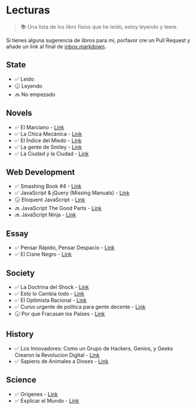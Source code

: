 # Lecturas

> :books: Una lista de los libro físios que he leído, estoy leyendo y leere.

Si tienes alguna sugerencia de libros para mi, porfavor cre un Pull Request y añade un link al final de [inbox.markdown](https://github.com/BalbuenaJuan/Books/blob/master/inbox.markdown).

## State

- :white_check_mark: Leído
- :clock630: Leyendo
- :soon: No empezado

## Novels

- :white_check_mark: El Marciano - [Link](https://www.amazon.es/Marciano-El-Andy-Weir/dp/6074808295/ref=tmm_pap_swatch_0?_encoding=UTF8&qid=1459770845&sr=8-1)
- :white_check_mark: La Chica Mecánica - [Link](https://www.amazon.es/chica-mec%C3%A1nica-BEST-SELLER/dp/849989528X/ref=sr_1_1?ie=UTF8&qid=1459770882&sr=8-1&keywords=La+Chica+Mec%C3%A1nica)
- :white_check_mark: El Índice del Miedo - [Link](https://www.amazon.es/ndice-Del-Miedo-NOVELA-INTRIGA/dp/8425348498/ref=tmm_hrd_swatch_0?_encoding=UTF8&qid=1459770912&sr=8-1)
- :white_check_mark: La gente de Smiley - [Link](https://www.amazon.es/gente-Smiley-Agente-ebook/dp/B006FHKY8A/ref=tmm_kin_swatch_0?_encoding=UTF8&qid=1459770942&sr=8-1)
- :white_check_mark: La Ciudad y la Ciudad - [Link](https://www.amazon.es/ciudad-Solaris-ficci-n/dp/8498007682/ref=tmm_pap_swatch_0?_encoding=UTF8&qid=1459770973&sr=8-1)

## Web Development

- :white_check_mark: Smashing Book #4 - [Link](https://shop.smashingmagazine.com/products/smashing-book-4-ebooks)
- :white_check_mark: JavaScript & jQuery (Missing Manuals) - [Link](https://www.amazon.es/JavaScript-jQuery-David-Sawyer-McFarland/dp/1491947071/ref=sr_1_1_twi_pap_1?ie=UTF8&qid=1459771041&sr=8-1&keywords=JavaScript+%26+jQuery+%28Missing+Manuals%29)
- :clock630: Eloquent JavaScript - [Link](https://www.amazon.es/Eloquent-JavaScript-Modern-Introduction-Programming/dp/1593275846/ref=sr_1_1_twi_pap_1?ie=UTF8&qid=1459771072&sr=8-1&keywords=Eloquent+JavaScript)
- :soon: JavaScript The Good Parts - [Link](https://www.amazon.es/JavaScript-Parts-Working-Shallow-Grain/dp/0596517742/ref=sr_1_1_twi_pap_1?ie=UTF8&qid=1459771099&sr=8-1&keywords=JavaScript+The+Good+Parts)
- :soon: JavaScript Ninja - [Link](https://www.amazon.es/JavaScript-Ninja-Anaya-Multimedia-Manning/dp/8441533970/ref=sr_1_2?ie=UTF8&qid=1459771126&sr=8-2&keywords=javascript+ninja)

## Essay

- :white_check_mark: Pensar Rápido, Pensar Despacio - [Link](http://www.amazon.com/Thinking-Fast-Slow-Daniel-Kahneman/dp/0374275637/ref=tmm_hrd_swatch_0?_encoding=UTF8&qid=1458994704&sr=1-1)
- :white_check_mark: El Cisne Negro - [Link](http://www.amazon.com/Black-Swan-Impact-Improbable-Incerto/dp/1400063515/ref=tmm_hrd_swatch_0?_encoding=UTF8&qid=1458994745&sr=1-1)

## Society

- :white_check_mark: La Doctrina del Shock - [Link](http://www.amazon.com/Shock-Doctrine-Rise-Disaster-Capitalism/dp/0312427999/ref=sr_1_1?s=books&ie=UTF8&qid=1459159525&sr=1-1&keywords=the+shock+doctrine)
- :white_check_mark: Esto lo Cambia todo - [Link](http://www.amazon.com/This-Changes-Everything-Capitalism-Climate/dp/1451697384/ref=tmm_hrd_swatch_0?_encoding=UTF8&qid=1459159588&sr=1-1)
- :white_check_mark: El Optimista Racional - [Link](http://www.amazon.com/Rational-Optimist-How-Prosperity-Evolves/dp/006145205X/ref=tmm_hrd_swatch_0?_encoding=UTF8&qid=1459159624&sr=1-1)
- :white_check_mark: Curso urgente de politica para gente decente - [Link](http://www.amazon.com/Curso-urgente-tica-gente-decente/dp/8432220817/ref=tmm_pap_swatch_0?_encoding=UTF8&qid=1459159656&sr=1-1)
- :clock630: Por que Fracasan los Países - [Link](http://www.amazon.com/Why-Nations-Fail-Origins-Prosperity/dp/0307719219/ref=tmm_hrd_swatch_0?_encoding=UTF8&qid=1459159699&sr=1-1)

## History
- :white_check_mark: Los Innovadores: Como un Grupo de Hackers, Genios, y Geeks Crearon la Revolucion Digital - [Link](http://www.amazon.com/Innovators-Hackers-Geniuses-Created-Revolution/dp/147670869X/ref=tmm_hrd_swatch_0?_encoding=UTF8&qid=1459159792&sr=1-1)
- :white_check_mark: Sapiens de Animales a Dioses - [Link](http://www.amazon.com/Sapiens-Humankind-Yuval-Noah-Harari/dp/0062316095/ref=sr_1_1?s=books&ie=UTF8&qid=1459159838&sr=1-1&keywords=Sapiens+a+Brief+History+of+Humanity)

## Science

- :white_check_mark: Origenes - [Link](http://www.amazon.com/Origins-Fourteen-Billion-Cosmic-Evolution/dp/0393350398/ref=sr_1_sc_1?ie=UTF8&qid=1459018126&sr=8-1-spell&keywords=origins+neyl)
- :white_check_mark: Explicar el Mundo - [Link](http://www.amazon.com/Explain-World-Discovery-Modern-Science/dp/0062346652/ref=mt_hardcover?_encoding=UTF8&me=)
